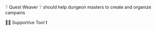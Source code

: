 ❔ Quest Weaver ❔ should help dungeon masters to create and organize campains

👷‍♂️ Supportive Tool ❗

